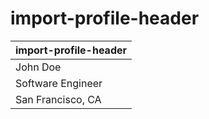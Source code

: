 # import-profile-header

| import-profile-header |
| :---- |
| John Doe |
| Software Engineer |
| San Francisco, CA |
